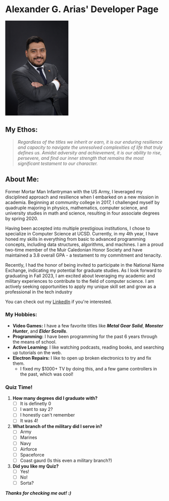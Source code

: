 # Alexander G. Arias' Developer Page

<img src="Images/23UCSD-16525320-15-1008812455-1.jpg" alt="Picture of myself in a suit, smiling with my arms crossed while looking to the side." width="200" height="300">

## My Ethos:

> _Regardless of the titles we inherit or earn, it is our enduring resilience and capacity to navigate the unresolved complexities of life that truly defines us. Amidst adversity and achievement, it is our ability to rise, persevere, and find our inner strength that remains the most significant testament to our character._

## About Me:

Former Mortar Man Infantryman with the US Army, I leveraged my disciplined approach and resilience when I embarked on a new mission in academia. Beginning at community college in 2017, I challenged myself by quadruple majoring in physics, mathematics, computer science, and university studies in math and science, resulting in four associate degrees by spring 2020.

Having been accepted into multiple prestigious institutions, I chose to specialize in Computer Science at UCSD. Currently, in my 4th year, I have honed my skills in everything from basic to advanced programming concepts, including data structures, algorithms, and machines. I am a proud two-time member of the Muir Caledonian Honor Society and have maintained a 3.8 overall GPA - a testament to my commitment and tenacity.

Recently, I had the honor of being invited to participate in the National Name Exchange, indicating my potential for graduate studies. As I look forward to graduating in Fall 2023, I am excited about leveraging my academic and military experiences to contribute to the field of computer science. I am actively seeking opportunities to apply my unique skill set and grow as a professional in the tech industry

You can check out my [LinkedIn](https://www.linkedin.com/in/alexander-arias-1bb58a111) if you're interested.

### My Hobbies:

- **Video Games:** I have a few favorite titles like ***Metal Gear Solid***, ***Monster Hunter***, and ***Elder Scrolls***.
- **Programming:** I have been programming for the past 6 years through the means of school.
- **Active Learning:** I like watching podcasts, reading books, and searching up tutorials on the web. 
- **Electron Repairs:**  I like to open up broken electronics to try and fix them. 
  -  I fixed my $1000+ TV by doing this, and a few game controllers in the past, which was cool!

### Quiz Time!

1. **How many degrees did I graduate with?**
   - [ ] It is definetly 0
   - [ ] I want to say 2?
   - [ ] I honestly can't remember
   - [ ] It was 4!

2. **What branch of the military did I serve in?**
   - [ ] Army
   - [ ] Marines
   - [ ] Navy
   - [ ] Airforce
   - [ ] Spaceforce
   - [ ] Coast gaurd (Is this even a military branch?)

3. **Did you like my Quiz?**
   - [ ] Yes!
   - [ ] No!
   - [ ] Sorta?

***Thanks for checking me out! :)*** 
